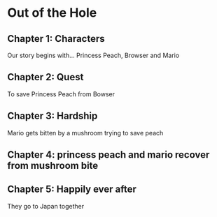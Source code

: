 # Out of the Hole

## Chapter 1: Characters

Our story begins with...
Princess Peach, Browser and Mario

## Chapter 2: Quest
To save Princess Peach from Bowser 

## Chapter 3: Hardship
Mario gets bitten by a mushroom trying to save peach 


## Chapter 4: princess peach and mario recover from mushroom bite


## Chapter 5: Happily ever after
They go to Japan together
